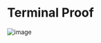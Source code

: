 # Terminal Proof

![image](https://user-images.githubusercontent.com/68448315/183552650-52691987-c337-4c51-b0e0-7bb535bf7c67.png)
